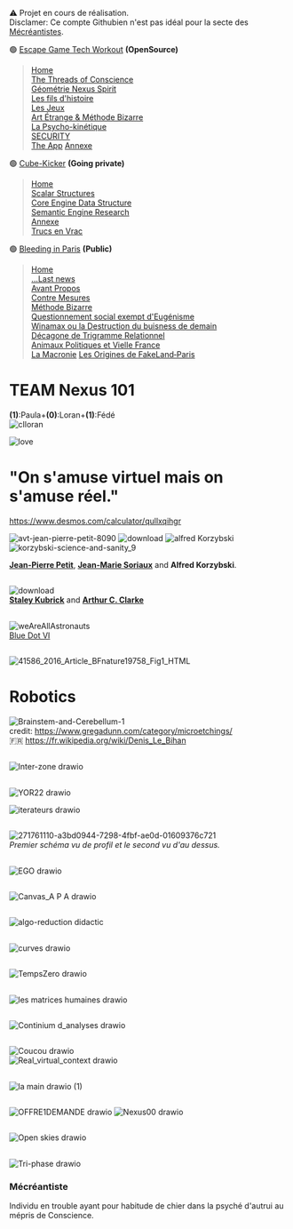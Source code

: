 ⚠️ Projet en cours de réalisation.  
Disclamer: Ce compte Githubien n'est pas idéal pour la secte des [Mécréantistes](https://github.com/LordGrrr#m%C3%A9cr%C3%A9antiste).

🟢 [Escape Game Tech Workout](https://github.com/LordGrrr/Escape-Game-tech-workout) **(OpenSource)**
> [Home](https://github.com/LordGrrr/Escape-Game-tech-workout/wiki)  
> [The Threads of Conscience](https://github.com/LordGrrr/Escape-Game-tech-workout/wiki/I.-The-Threads-of-Conscience)  
> [Géométrie Nexus Spirit](https://github.com/LordGrrr/Escape-Game-tech-workout/wiki/II.-G%C3%A9om%C3%A9trie--Nexus-Spirit)    
> [Les fils d'histoire](https://github.com/LordGrrr/Escape-Game-tech-workout/wiki/III.-Les-fils-d'histoire)  
> [Les Jeux](https://github.com/LordGrrr/Escape-Game-tech-workout/wiki/IV.-Les-Jeux)  
> [Art Étrange &amp; Méthode Bizarre](https://github.com/LordGrrr/Escape-Game-tech-workout/wiki/V.-Art-%C3%89trange-&amp;-M%C3%A9thode-Bizarre)  
> [La Psycho-kinétique](https://github.com/LordGrrr/Escape-Game-tech-workout/wiki/VI.-La-Psycho%E2%80%90kin%C3%A9tique)  
> [SECURITY](https://github.com/LordGrrr/Escape-Game-tech-workout/wiki/%C2%B7SECURITY)  
> [The App](https://github.com/LordGrrr/Escape-Game-tech-workout/wiki/%C2%B7The-App) 
> [Annexe](https://github.com/LordGrrr/Escape-Game-tech-workout/wiki/%E2%96%A0-Annexe)  
 
🟢 [Cube-Kicker](https://github.com/LordGrrr/Cube-Kicker) **(Going private)**
> [Home](https://github.com/LordGrrr/Cube-Kicker/wiki)  
> [Scalar Structures](https://github.com/LordGrrr/Cube-Kicker/wiki/II.-Scalar-Structures)  
> [Core Engine Data Structure](https://github.com/LordGrrr/Cube-Kicker/wiki/III.-A.P.A.-Virtual-Canvas-(CORE))  
> [Semantic Engine Research](https://github.com/LordGrrr/Cube-Kicker/wiki/V.-Semantic-Engine-Research)  
> [Annexe](https://github.com/LordGrrr/Cube-Kicker/wiki/%C2%ABAnnexe%C2%BB)  
> [Trucs en Vrac](https://github.com/LordGrrr/Cube-Kicker/wiki/%C2%ABTrucs-en-Vrac%C2%BB)



🟢 [Bleeding in Paris](https://github.com/LordGrrr/Bleeding_in_Paris)  **(Public)**
> [Home](https://github.com/LordGrrr/Bleeding_in_Paris/wiki)  
> [...Last news](https://github.com/LordGrrr/Bleeding_in_Paris/wiki/...Last-news)  
> [Avant Propos](https://github.com/LordGrrr/Bleeding_in_Paris/wiki/II.-Avant-Propos)  
> [Contre Mesures](https://github.com/LordGrrr/Bleeding_in_Paris/wiki/III.-Contre-Mesures)  
> [Méthode Bizarre](https://github.com/LordGrrr/Bleeding_in_Paris/wiki/IV.-M%C3%A9thode-Bizarre)  
> [Questionnement social exempt d'Eugénisme](https://github.com/LordGrrr/Bleeding_in_Paris/wiki/V.-Questionnement-social-exempt-d'Eug%C3%A9nisme)  
> [Winamax ou la Destruction du buisness de demain](https://github.com/LordGrrr/Bleeding_in_Paris/wiki/VI.-Winamax-ou-la-Destruction-du-buisness-de-demain)  
> [Décagone de Trigramme Relationnel](https://github.com/LordGrrr/Bleeding_in_Paris/wiki/VII.-D%C3%A9cagone-de-Trigramme-Relationnel  )  
> [Animaux Politiques et Vielle France](https://github.com/LordGrrr/Bleeding_in_Paris/wiki/%C2%B7Animaux-Politiques-et-Vielle-France)  
> [La Macronie](https://github.com/LordGrrr/Bleeding_in_Paris/wiki/%C2%B7La-Macronie)
> [Les Origines de FakeLand‐Paris](https://github.com/LordGrrr/Bleeding_in_Paris/wiki/%C2%B7Les-Origines-de-FakeLand%E2%80%90Paris)  

# TEAM Nexus 101
**(1)**:Paula+**(0)**:Loran+**(1)**:Fédé   
![cIloran](https://github.com/LordGrrr/LordGrrr/assets/134517577/f9bb4666-e515-406c-9a8a-5c4dfb14c367)    
  
![love](https://github.com/user-attachments/assets/ae764295-c53a-4721-99cc-de501acc1b2a)
  
# "On s'amuse virtuel mais on s'amuse réel."
https://www.desmos.com/calculator/qullxqihgr  
 

  
![avt-jean-pierre-petit-8090](https://github.com/LordGrrr/LordGrrr/assets/134517577/925d2cc0-31ee-43f0-8a35-e0a72b65a88a)
![download](https://github.com/LordGrrr/LordGrrr/assets/134517577/49341316-8175-448b-bfb0-5a40cc38ddeb)
![alfred Korzybski](https://github.com/LordGrrr/LordGrrr/assets/134517577/4b37aab6-7a69-43ef-93ad-2eb65e7e5670)![korzybski-science-and-sanity_9](https://github.com/LordGrrr/LordGrrr/assets/134517577/7923818c-ae1b-4e1a-b123-6430ce44a8be)  


[**Jean-Pierre Petit**](https://www.jp-petit.org/NUCLEAIRE/ITER/ITER_fusion_non_controlee/Chronique_faillite_annoncee_long.pdf), [**Jean-Marie Soriaux**](https://fr.wikipedia.org/wiki/G%C3%A9om%C3%A9trie_symplectique) and **Alfred Korzybski**.  

##
![download](https://github.com/LordGrrr/LordGrrr/assets/134517577/beaaccb8-cab4-4eb4-b3ea-9822260aca5b)  
[**Staley Kubrick**](https://en.wikipedia.org/wiki/Stanley_Kubrick)  and  [**Arthur C. Clarke**](https://en.wikipedia.org/wiki/Arthur_C._Clarke)  
##
![weAreAllAstronauts](https://github.com/LordGrrr/LordGrrr/assets/134517577/47bb8334-4c52-48d8-a89b-72871bfbb1dd)  
[Blue Dot VI](https://youtu.be/u1Bh25ftq90?feature=shared)  

##
![41586_2016_Article_BFnature19758_Fig1_HTML](https://github.com/LordGrrr/LordGrrr/assets/134517577/ad71f8f5-c1c2-4527-bde6-b96eb66b0bca)  

# Robotics
![Brainstem-and-Cerebellum-1](https://github.com/LordGrrr/LordGrrr/assets/134517577/b3097419-635b-4a1a-877a-b432bd73f255)  
credit: https://www.gregadunn.com/category/microetchings/  
🇫🇷 https://fr.wikipedia.org/wiki/Denis_Le_Bihan

##
![Inter-zone drawio](https://github.com/LordGrrr/LordGrrr/assets/134517577/e74209a2-c1e9-42d4-8f4a-554baba41ea1)


##
![YOR22 drawio](https://github.com/LordGrrr/LordGrrr/assets/134517577/d4b73815-66b4-4721-8b6e-7b4b1ee7b5d4)  
  
![iterateurs drawio](https://github.com/LordGrrr/LordGrrr/assets/134517577/cffb7af3-94b1-4511-b956-b1c3ce8ab5b5)

##
![271761110-a3bd0944-7298-4fbf-ae0d-01609376c721](https://github.com/LordGrrr/LordGrrr/assets/134517577/cb35fc25-5a55-4559-98db-443d0d757aa3)  
_Premier schéma vu de profil et le second vu d'au dessus._

##

![EGO drawio](https://github.com/LordGrrr/LordGrrr/assets/134517577/7ff53e8a-def2-4678-94ea-0d0cd9d6698c)


##
![Canvas_A P A drawio](https://github.com/LordGrrr/LordGrrr/assets/134517577/c3ff7d72-445a-4efd-8669-beff1e154826)

##
![algo-reduction didactic](https://github.com/LordGrrr/LordGrrr/assets/134517577/9c4fd0cb-e21a-4add-8d4c-8cc3cb6e0966)

##
![curves drawio](https://github.com/LordGrrr/LordGrrr/assets/134517577/aa9191f7-f5bd-42b4-85a5-f15c30be9c79)
##
![TempsZero drawio](https://github.com/LordGrrr/LordGrrr/assets/134517577/32c05ec6-b8dc-47b8-b0ca-9a861fbff3fc)

##
![les matrices humaines drawio](https://github.com/LordGrrr/LordGrrr/assets/134517577/9d156b10-48cb-404b-a37a-a574a866f8c0)

##
![Continium d_analyses drawio](https://github.com/LordGrrr/LordGrrr/assets/134517577/0ec298a1-b27e-46ee-aec0-b58c1fa31b1e)  

##
![Coucou drawio](https://github.com/LordGrrr/LordGrrr/assets/134517577/0bd2bb19-2480-4579-887e-a364ba15a4a6)  
![Real_virtual_context drawio](https://github.com/LordGrrr/LordGrrr/assets/134517577/a4933bb9-397f-4737-a841-7e76d7eb5b00)


##
![la main drawio (1)](https://github.com/LordGrrr/LordGrrr/assets/134517577/8fa5a05f-d4ee-480a-b06c-f4af105f8acb)

##
![OFFRE1DEMANDE drawio](https://github.com/LordGrrr/LordGrrr/assets/134517577/62b55219-a0f9-4b17-9a09-c8dddfb83dfe)
![Nexus00 drawio](https://github.com/LordGrrr/LordGrrr/assets/134517577/5bcd463d-3782-4654-9bdc-38bc99129d8a)

##
![Open skies drawio](https://github.com/LordGrrr/LordGrrr/assets/134517577/aba9427f-3cf6-443a-9b58-09dd8448309e)

##
![Tri-phase drawio](https://github.com/LordGrrr/LordGrrr/assets/134517577/f92c7ade-2c2a-4193-af9f-67c0c5c14060)

### Mécréantiste
Individu en trouble ayant pour habitude de chier dans la psyché d'autrui au mépris de Conscience.
